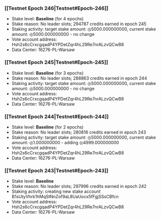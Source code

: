 ### [[Testnet Epoch 246|Testnet#Epoch-246]]
* Stake level: **Baseline** (for 4 epochs)
* Stake reason: No leader slots; 294787 credits earned in epoch 245
* Staking activity: target stake amount: ◎5000.000000000, current stake amount: ◎5000.000000000 - no change
* Vote account address: Hsh2s6cCrxcgqadP4YPDetZqr4hL29Re7nrALzvQCwB8
* Data Center: 16276-PL-Warsaw
### [[Testnet Epoch 245|Testnet#Epoch-245]]
* Stake level: **Baseline** (for 3 epochs)
* Stake reason: No leader slots; 288863 credits earned in epoch 244
* Staking activity: target stake amount: ◎5000.000000000, current stake amount: ◎5000.000000000 - no change
* Vote account address: Hsh2s6cCrxcgqadP4YPDetZqr4hL29Re7nrALzvQCwB8
* Data Center: 16276-PL-Warsaw
### [[Testnet Epoch 244|Testnet#Epoch-244]]
* Stake level: **Baseline** (for 2 epochs)
* Stake reason: No leader slots; 280816 credits earned in epoch 243
* Staking activity: target stake amount: ◎5000.000000000, current stake amount: ◎1.000000000 - adding ◎4999.000000000
* Vote account address: Hsh2s6cCrxcgqadP4YPDetZqr4hL29Re7nrALzvQCwB8
* Data Center: 16276-PL-Warsaw
### [[Testnet Epoch 243|Testnet#Epoch-243]]
* Stake level: **Baseline**
* Stake reason: No leader slots; 297996 credits earned in epoch 242
* Staking activity: creating new stake account B1sUtyVhrk1hMqStNnZof9aL8UaUocx5fFgjSSsCBfcn
* Vote account address: Hsh2s6cCrxcgqadP4YPDetZqr4hL29Re7nrALzvQCwB8
* Data Center: 16276-PL-Warsaw